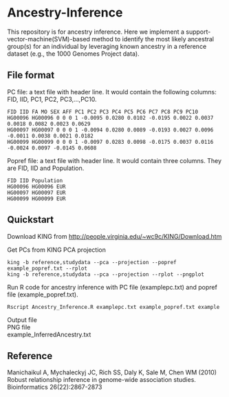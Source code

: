 # Ancestry-Inference

This repository is for ancestry inference.
Here we implement a support-vector-machine(SVM)-based method to identify the most likely ancestral group(s) for an individual by leveraging known ancestry in a reference dataset (e.g., the 1000 Genomes Project data).


## File format
PC file: a text file with header line. It would contain the following columns: FID, IID, PC1, PC2, PC3,...,PC10. <br/>
```{bash}
FID IID FA MO SEX AFF PC1 PC2 PC3 PC4 PC5 PC6 PC7 PC8 PC9 PC10
HG00096 HG00096 0 0 0 1 -0.0095 0.0280 0.0102 -0.0195 0.0022 0.0037 0.0018 0.0082 0.0023 0.0629
HG00097 HG00097 0 0 0 1 -0.0094 0.0280 0.0089 -0.0193 0.0027 0.0096 -0.0011 0.0038 0.0021 0.0182
HG00099 HG00099 0 0 0 1 -0.0097 0.0283 0.0098 -0.0175 0.0037 0.0116 -0.0024 0.0097 -0.0145 0.0608
```

Popref file: a text file with header line. It would contain three columns. They are FID, IID and Population.
```{bash}
FID IID Population
HG00096 HG00096 EUR
HG00097 HG00097 EUR
HG00099 HG00099 EUR
```

## Quickstart

Download KING from http://people.virginia.edu/~wc9c/KING/Download.htm


Get PCs from KING PCA projection 
```{bash}
king -b reference,studydata --pca --projection --popref example_popref.txt --rplot
king -b reference,studydata --pca --projection --rplot --pngplot
```

Run R code for ancestry inference with PC file (examplepc.txt) and popref file (example_popref.txt).
```{bash}
Rscript Ancestry_Inference.R examplepc.txt example_popref.txt example
```

Output file <br/>
PNG file <br/>
example_InferredAncestry.txt

## Reference
Manichaikul A, Mychaleckyj JC, Rich SS, Daly K, Sale M, Chen WM (2010) Robust relationship inference in genome-wide association studies. Bioinformatics 26(22):2867-2873


